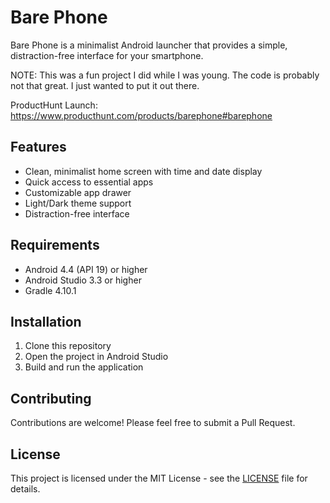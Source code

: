 # Bare Phone

Bare Phone is a minimalist Android launcher that provides a simple, distraction-free interface for your smartphone.

NOTE: This was a fun project I did while I was young. The code is probably not that great. I just wanted to put it out there.

ProductHunt Launch: https://www.producthunt.com/products/barephone#barephone


## Features

- Clean, minimalist home screen with time and date display
- Quick access to essential apps
- Customizable app drawer
- Light/Dark theme support
- Distraction-free interface

## Requirements

- Android 4.4 (API 19) or higher
- Android Studio 3.3 or higher
- Gradle 4.10.1

## Installation

1. Clone this repository
2. Open the project in Android Studio
3. Build and run the application

## Contributing

Contributions are welcome! Please feel free to submit a Pull Request.

## License

This project is licensed under the MIT License - see the [LICENSE](LICENSE) file for details. 